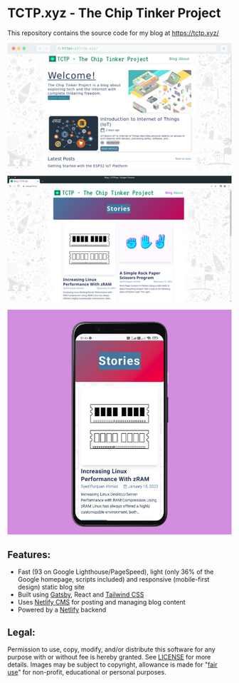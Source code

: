 # TCTP.xyz - The Chip Tinker Project
This repository contains the source code for my blog at https://tctp.xyz/

![](screenshot.png)

![](screenshot-chrome.png)

![](screenshot-mobile.png)

## Features:
* Fast (93 on Google Lighthouse/PageSpeed), light (only 36% of the Google homepage, scripts included) and responsive
(mobile-first design) static blog site
* Built using [Gatsby](https://www.gatsbyjs.com/), React and [Tailwind CSS](https://tailwindcss.com/)
* Uses [Netlify CMS](https://www.netlifycms.org/) for posting and managing blog content
* Powered by a [Netlify](https://www.netlify.com/) backend

## Legal:
Permission to use, copy, modify, and/or distribute this software for any purpose with or without fee is hereby granted.
See [LICENSE](LICENSE) for more details. Images may be subject to copyright, allowance is made for
"[fair use](https://en.wikipedia.org/wiki/Fair_use)" for non-profit, educational or personal purposes.